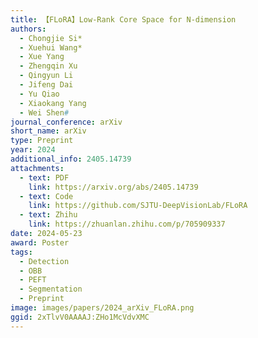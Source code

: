```yaml
---
title: 【FLoRA】Low-Rank Core Space for N-dimension
authors:
  - Chongjie Si*
  - Xuehui Wang*
  - Xue Yang
  - Zhengqin Xu
  - Qingyun Li
  - Jifeng Dai
  - Yu Qiao
  - Xiaokang Yang
  - Wei Shen#
journal_conference: arXiv
short_name: arXiv
type: Preprint
year: 2024
additional_info: 2405.14739
attachments:
  - text: PDF
    link: https://arxiv.org/abs/2405.14739
  - text: Code
    link: https://github.com/SJTU-DeepVisionLab/FLoRA
  - text: Zhihu
    link: https://zhuanlan.zhihu.com/p/705909337
date: 2024-05-23
award: Poster
tags:
  - Detection
  - OBB
  - PEFT
  - Segmentation
  - Preprint
image: images/papers/2024_arXiv_FLoRA.png
ggid: 2xTlvV0AAAAJ:ZHo1McVdvXMC
---
```

